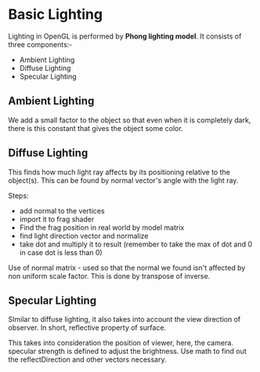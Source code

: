 # Basic Lighting

Lighting in OpenGL is performed by **Phong lighting model**. 
It consists of three components:-
- Ambient Lighting
- Diffuse Lighting
- Specular Lighting

## Ambient Lighting

We add a small factor to the object so that even when it is completely dark, there is this constant that gives the object some color.

## Diffuse Lighting

This finds how much light ray affects by its positioning relative to the object(s). This can be found by normal vector's angle with the light ray. 

Steps:
- add normal to the vertices
- import it to frag shader
- Find the frag position in real world by model matrix
- find light direction vector and normalize
- take dot and multiply it to result (remember to take the max of dot and 0 in case dot is less than 0)

Use of normal matrix - used so that the normal we found isn't affected by non uniform scale factor.
 This is done by transpose of inverse.

## Specular Lighting
SImilar to diffuse lighting, it also takes into account the view direction of observer. In short, reflective property of surface.

This takes into consideration the position of viewer, here, the camera.
specular strength is defined to adjust the brightness.
Use math to find out the reflectDirection and other vectors necessary.
